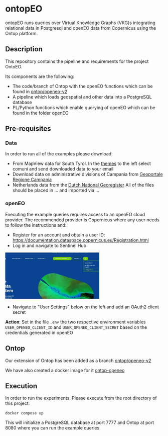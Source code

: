 # ontopEO

ontopEO runs queries over Virtual Knowledge Graphs (VKG)s integrating relational
data in Postgresql and openEO data from Copernicus using the Ontop
platform.

## Description
This repository contains the pipeline and requirements for the project OntoEO.

Its components are the following:
- The code/branch of Ontop with the openEO functions which can be found in [ontop/openeo-v2](https://github.com/apano-on/ontop/tree/feature/openeo-v2)
- A pipeline which loads geospatial and other data into a PostgreSQL database
- PL/Python functions which enable querying of openEO which can
be found in the folder openEO

## Pre-requisites
### Data
In order to run all of the examples please download:
- From MapView data for South Tyrol. In the [themes](https://mapview.civis.bz.it/?context=PROV-BZ-GEOBROWSER-MAPVIEW&lang=it&bbox=590000,5120000,765000,5220000&epsg=EPSG:25832) 
to the left select comuni and send downloaded data to your email
- Download data on administrative divisions of Campania from [Geoportale Regione Campania](https://sit2.regione.campania.it/content/dati-di-base)
- Netherlands data from the [Dutch National Georegister](https://www.nationaalgeoregister.nl/geonetwork/srv/dut/catalog.search#/metadata/216FF6D5-9BC0-4B19-A4D7-FC131238D621)
All of the files should be placed in ... and imported via ...
### openEO
Executing the example queries requires access to an openEO cloud provider. 
The recommended provider is Copernicus where any user needs to follow the instructions and:
- Register for an account and obtain a user ID: https://documentation.dataspace.copernicus.eu/Registration.html
- Log in and navigate to Sentinel Hub 

<img src="CopernicusUserPage.png" alt="user page" width="300">

- Navigate to "User Settings" below on the left and add an OAuth2 client secret

**Action**: Set in the file `.env` the two respective environment variables
`USER_OPENEO_CLIENT_ID` and `USER_OPENEO_CLIENT_SECRET`
based on the credentials generated in openEO

## Ontop
Our extension of Ontop has been added as a branch [ontop/openeo-v2](https://github.com/apano-on/ontop/tree/feature/openeo-v2)

We have also created a docker image for it [ontop-openeo](https://hub.docker.com/repository/docker/albulenpano/ontop-openeo/general)

## Execution
In order to run the experiments. Please execute from the root directory of this project:
```
docker compose up
```
This will initialize a PostgreSQL database at port 7777 and
Ontop at port 8080 where you can run the example queries.


